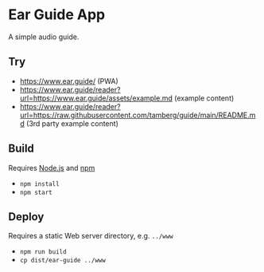 # Ear Guide App
A simple audio guide.

## Try
- https://www.ear.guide/ (PWA)
- https://www.ear.guide/reader?url=https://www.ear.guide/assets/example.md (example content)
- https://www.ear.guide/reader?url=https://raw.githubusercontent.com/tamberg/guide/main/README.md (3rd party example content)

## Build
Requires [Node.js](https://nodejs.org) and [npm](https://npmjs.com)
- `npm install`
- `npm start`

## Deploy
Requires a static Web server directory, e.g. `../www`
- `npm run build`
- `cp dist/ear-guide ../www`
